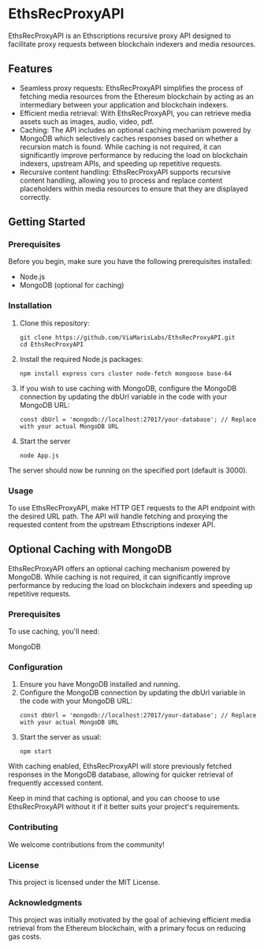 # EthsRecProxyAPI

EthsRecProxyAPI is an Ethscriptions recursive proxy API designed to facilitate proxy requests between blockchain indexers and media resources.

## Features

- Seamless proxy requests: EthsRecProxyAPI simplifies the process of fetching media resources from the Ethereum blockchain by acting as an intermediary between your application and blockchain indexers.
- Efficient media retrieval: With EthsRecProxyAPI, you can retrieve media assets such as images, audio, video, pdf.
- Caching: The API includes an optional caching mechanism powered by MongoDB which selectively caches responses based on whether a recursion match is found. While caching is not required, it can significantly improve performance by reducing the load on blockchain indexers, upstream APIs, and speeding up repetitive requests. 
- Recursive content handling: EthsRecProxyAPI supports recursive content handling, allowing you to process and replace content placeholders within media resources to ensure that they are displayed correctly.

## Getting Started

### Prerequisites

Before you begin, make sure you have the following prerequisites installed:

- Node.js
- MongoDB (optional for caching)

### Installation

1. Clone this repository:

   ```shell
   git clone https://github.com/ViaMarisLabs/EthsRecProxyAPI.git
   cd EthsRecProxyAPI

2. Install the required Node.js packages:
   ```shell
   npm install express cors cluster node-fetch mongoose base-64

3. If you wish to use caching with MongoDB, configure the MongoDB connection by updating the dbUrl variable in the code with your MongoDB URL:

   ```shell
   const dbUrl = 'mongodb://localhost:27017/your-database'; // Replace with your actual MongoDB URL

4. Start the server
   ```shell
   node App.js

The server should now be running on the specified port (default is 3000).

### Usage

To use EthsRecProxyAPI, make HTTP GET requests to the API endpoint with the desired URL path. The API will handle fetching and proxying the requested content from the upstream Ethscriptions indexer API.

## Optional Caching with MongoDB

EthsRecProxyAPI offers an optional caching mechanism powered by MongoDB. While caching is not required, it can significantly improve performance by reducing the load on blockchain indexers and speeding up repetitive requests.

### Prerequisites
To use caching, you'll need:

MongoDB

### Configuration
1. Ensure you have MongoDB installed and running.
2. Configure the MongoDB connection by updating the dbUrl variable in the code with your MongoDB URL:
   ```shell
   const dbUrl = 'mongodb://localhost:27017/your-database'; // Replace with your actual MongoDB URL
3. Start the server as usual:
   ```shell
   npm start

With caching enabled, EthsRecProxyAPI will store previously fetched responses in the MongoDB database, allowing for quicker retrieval of frequently accessed content.

Keep in mind that caching is optional, and you can choose to use EthsRecProxyAPI without it if it better suits your project's requirements.

### Contributing

We welcome contributions from the community!

### License

This project is licensed under the MIT License.

### Acknowledgments

This project was initially motivated by the goal of achieving efficient media retrieval from the Ethereum blockchain, with a primary focus on reducing gas costs.

